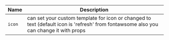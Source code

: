 
| Name    | Description |
| ---------------- | ---------------------------------------------------------------------------------------------------------------------------------------------------------------------------------------------------- |
| `icon`  | can set your custom template for icon  or changed to text (default icon is 'refresh' from fontawsome also you can change it with props  |   